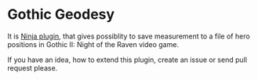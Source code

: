 # Gothic Geodesy

It is [Ninja plugin](https://github.com/szapp/Ninja), that gives possiblity to save measurement to a file of hero positions in Gothic II: Night of the Raven video game.

If you have an idea, how to extend this plugin, create an issue or send pull request please.
